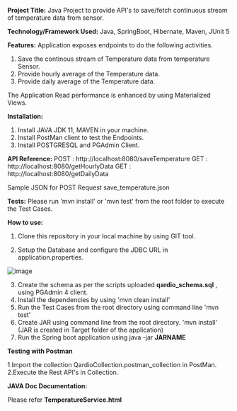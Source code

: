 **Project Title:**
Java Project to provide API's to save/fetch continuous stream of temperature data from sensor. 

**Technology/Framework Used:** Java, SpringBoot, Hibernate, Maven, JUnit 5

**Features:**
Application exposes endpoints to do the following activities. 
1. Save the continous stream of Temperature data from temperature Sensor.
2. Provide hourly average of the Temperature data.
3. Provide daily average of the Temperature data.

The Application Read performance is enhanced by using Materialized Views.

**Installation:**

1. Install JAVA JDK 11, MAVEN in your machine.
2. Install PostMan client to test the Endpoints.
3. Install POSTGRESQL and PGAdmin Client.

**API Reference:**
POST : http://localhost:8080/saveTemperature 
GET  : http://localhost:8080/getHourlyData 
GET  : http://localhost:8080/getDailyData

Sample JSON for POST Request save_temperature.json

**Tests:**
Please run 'mvn install' or 'mvn test' from the root folder to execute the Test Cases. 

**How to use:**

1. Clone this repository in your local machine by using GIT tool.

2. Setup the Database and configure the JDBC URL in application.properties.

![image](https://user-images.githubusercontent.com/91427581/134825829-dae2de6b-f6ae-4334-add9-b94ed82d5634.png)

3. Create the schema as per the scripts uploaded **qardio_schema.sql** , using PGAdmin 4 client.
4. Install the dependencies by using 'mvn clean install'
5. Run the Test Cases from the root directory using command line 'mvn test'
6. Create JAR using command line from the root directory. 'mvn install' (JAR is created in Target folder of the application)
7. Run the Spring boot application using java -jar **JARNAME**

**Testing with Postman**

1.Import the collection QardioCollection.postman_collection in PostMan.
2.Execute the Rest API's in Collection.

**JAVA Doc Documentation:**

Please refer **TemperatureService.html** 
